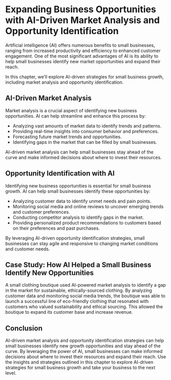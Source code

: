 Expanding Business Opportunities with AI-Driven Market Analysis and Opportunity Identification
==================================================================================================================================================

Artificial intelligence (AI) offers numerous benefits to small businesses, ranging from increased productivity and efficiency to enhanced customer engagement. One of the most significant advantages of AI is its ability to help small businesses identify new market opportunities and expand their reach.

In this chapter, we'll explore AI-driven strategies for small business growth, including market analysis and opportunity identification.

AI-Driven Market Analysis
-------------------------

Market analysis is a crucial aspect of identifying new business opportunities. AI can help streamline and enhance this process by:

* Analyzing vast amounts of market data to identify trends and patterns.
* Providing real-time insights into consumer behavior and preferences.
* Forecasting future market trends and opportunities.
* Identifying gaps in the market that can be filled by small businesses.

AI-driven market analysis can help small businesses stay ahead of the curve and make informed decisions about where to invest their resources.

Opportunity Identification with AI
----------------------------------

Identifying new business opportunities is essential for small business growth. AI can help small businesses identify these opportunities by:

* Analyzing customer data to identify unmet needs and pain points.
* Monitoring social media and online reviews to uncover emerging trends and customer preferences.
* Conducting competitor analysis to identify gaps in the market.
* Providing personalized product recommendations to customers based on their preferences and past purchases.

By leveraging AI-driven opportunity identification strategies, small businesses can stay agile and responsive to changing market conditions and customer needs.

Case Study: How AI Helped a Small Business Identify New Opportunities
---------------------------------------------------------------------

A small clothing boutique used AI-powered market analysis to identify a gap in the market for sustainable, ethically-sourced clothing. By analyzing customer data and monitoring social media trends, the boutique was able to launch a successful line of eco-friendly clothing that resonated with customers who valued sustainability and ethical sourcing. This allowed the boutique to expand its customer base and increase revenue.

Conclusion
----------

AI-driven market analysis and opportunity identification strategies can help small businesses identify new growth opportunities and stay ahead of the curve. By leveraging the power of AI, small businesses can make informed decisions about where to invest their resources and expand their reach. Use the insights and strategies outlined in this chapter to explore AI-driven strategies for small business growth and take your business to the next level.
